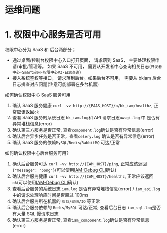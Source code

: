 # 运维问题

# 1. 权限中心服务是否可用

权限中心分为 SaaS 和 后台两部分；
- 通过桌面/控制台权限中心入口打开页面， 请求落到 SaaS， 主要处理权限申请/审批/管理等。 如果 SaaS 不可用， 需要从开发者中心查询相关日志(`开发者中心-Smart应用-权限中心V3-日志查询`)
- 接入系统鉴权等接口， 请求落到后台。如果后台不可用， 需要从 bkiam 后台日志排查对应问题(注意可能部署在多台机器)

如何确认权限中心 SaaS 服务可用
1. 确认 SaaS 服务健康 `curl -vv http://{PAAS_HOST}/o/bk_iam/healthz`, 正常应该返回`ok`
2. 查看 SaaS 服务的系统日志 `bk_iam.log`和 API 请求日志`uwsgi.log` 中 是否有异常堆栈信息(error)
3. 确认第三方服务是否正常, 查看`component.log`确认是否有异常信息(error)
4. 确认后台异步任务是否正常，查看`celery.log` 确认是否有异常信息(error)
5. 确认 SaaS 服务的依赖`MySQL`/`Redis`/`RabbitMQ` 可达/正常

如何确认权限中心后台服务可用?
1. 确认后台服务可达 `curl -vv http://{IAM_HOST}/ping`, 正常应该返回`{"message": "pong"}`(可以使用[IAM-Debug CLI](../FAQ/Debug/SelfHelp/DebugCLI.md)确认)
2. 确认后台服务健康 `curl -vv http://{IAM_HOST}/healthz`, 正常应该返回`ok`(可以使用[IAM-Debug CLI](../FAQ/Debug/SelfHelp/DebugCLI.md)确认)
3. 查看后台服务的系统日志 `iam.log` 是否有异常堆栈信息(error) / `iam_api.log` 中的请求处理响应时间是否超过 100ms
4. 确认后台服务所在机器的 `负载/网络/IO` 等正常
5. 确认后台服务依赖的 `Redis`/`MySQL` 可达/正常; 查看后台日志 `iam_sql.log`是否有大量 SQL 慢请求日志
6. 确认第三方服务是否正常, 查看`iam_component.log`确认是否有异常信息(error)

